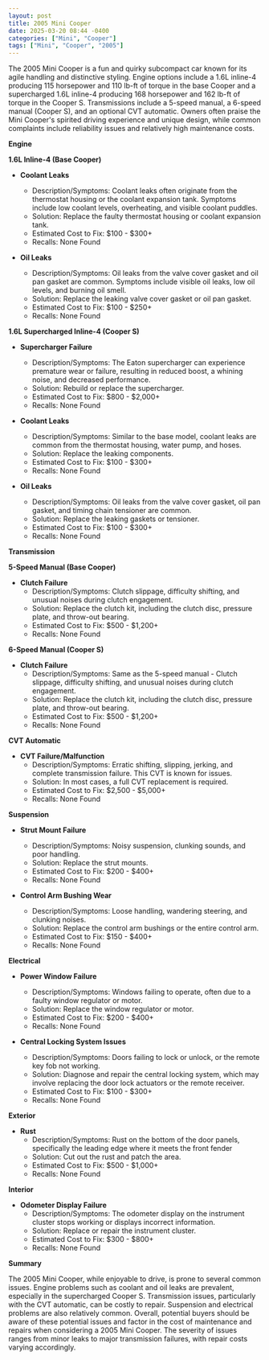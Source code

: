 ```yaml
---
layout: post
title: 2005 Mini Cooper
date: 2025-03-20 08:44 -0400
categories: ["Mini", "Cooper"]
tags: ["Mini", "Cooper", "2005"]
---
```

The 2005 Mini Cooper is a fun and quirky subcompact car known for its agile handling and distinctive styling. Engine options include a 1.6L inline-4 producing 115 horsepower and 110 lb-ft of torque in the base Cooper and a supercharged 1.6L inline-4 producing 168 horsepower and 162 lb-ft of torque in the Cooper S. Transmissions include a 5-speed manual, a 6-speed manual (Cooper S), and an optional CVT automatic. Owners often praise the Mini Cooper's spirited driving experience and unique design, while common complaints include reliability issues and relatively high maintenance costs.

**Engine**

**1.6L Inline-4 (Base Cooper)**

*   **Coolant Leaks**
    *   Description/Symptoms: Coolant leaks often originate from the thermostat housing or the coolant expansion tank. Symptoms include low coolant levels, overheating, and visible coolant puddles.
    *   Solution: Replace the faulty thermostat housing or coolant expansion tank.
    *   Estimated Cost to Fix: $100 - $300+
    *   Recalls: None Found

*   **Oil Leaks**
    *   Description/Symptoms: Oil leaks from the valve cover gasket and oil pan gasket are common. Symptoms include visible oil leaks, low oil levels, and burning oil smell.
    *   Solution: Replace the leaking valve cover gasket or oil pan gasket.
    *   Estimated Cost to Fix: $100 - $250+
    *   Recalls: None Found

**1.6L Supercharged Inline-4 (Cooper S)**

*   **Supercharger Failure**
    *   Description/Symptoms: The Eaton supercharger can experience premature wear or failure, resulting in reduced boost, a whining noise, and decreased performance.
    *   Solution: Rebuild or replace the supercharger.
    *   Estimated Cost to Fix: $800 - $2,000+
    *   Recalls: None Found

*   **Coolant Leaks**
    *   Description/Symptoms: Similar to the base model, coolant leaks are common from the thermostat housing, water pump, and hoses.
    *   Solution: Replace the leaking components.
    *   Estimated Cost to Fix: $100 - $300+
    *   Recalls: None Found

*   **Oil Leaks**
    *   Description/Symptoms: Oil leaks from the valve cover gasket, oil pan gasket, and timing chain tensioner are common.
    *   Solution: Replace the leaking gaskets or tensioner.
    *   Estimated Cost to Fix: $100 - $300+
    *   Recalls: None Found

**Transmission**

**5-Speed Manual (Base Cooper)**

*   **Clutch Failure**
    *   Description/Symptoms: Clutch slippage, difficulty shifting, and unusual noises during clutch engagement.
    *   Solution: Replace the clutch kit, including the clutch disc, pressure plate, and throw-out bearing.
    *   Estimated Cost to Fix: $500 - $1,200+
    *   Recalls: None Found

**6-Speed Manual (Cooper S)**

*   **Clutch Failure**
    *   Description/Symptoms: Same as the 5-speed manual - Clutch slippage, difficulty shifting, and unusual noises during clutch engagement.
    *   Solution: Replace the clutch kit, including the clutch disc, pressure plate, and throw-out bearing.
    *   Estimated Cost to Fix: $500 - $1,200+
    *   Recalls: None Found

**CVT Automatic**

*   **CVT Failure/Malfunction**
    *   Description/Symptoms: Erratic shifting, slipping, jerking, and complete transmission failure. This CVT is known for issues.
    *   Solution: In most cases, a full CVT replacement is required.
    *   Estimated Cost to Fix: $2,500 - $5,000+
    *   Recalls: None Found

**Suspension**

*   **Strut Mount Failure**
    *   Description/Symptoms: Noisy suspension, clunking sounds, and poor handling.
    *   Solution: Replace the strut mounts.
    *   Estimated Cost to Fix: $200 - $400+
    *   Recalls: None Found

*   **Control Arm Bushing Wear**
    *   Description/Symptoms: Loose handling, wandering steering, and clunking noises.
    *   Solution: Replace the control arm bushings or the entire control arm.
    *   Estimated Cost to Fix: $150 - $400+
    *   Recalls: None Found

**Electrical**

*   **Power Window Failure**
    *   Description/Symptoms: Windows failing to operate, often due to a faulty window regulator or motor.
    *   Solution: Replace the window regulator or motor.
    *   Estimated Cost to Fix: $200 - $400+
    *   Recalls: None Found

*   **Central Locking System Issues**
    *   Description/Symptoms: Doors failing to lock or unlock, or the remote key fob not working.
    *   Solution: Diagnose and repair the central locking system, which may involve replacing the door lock actuators or the remote receiver.
    *   Estimated Cost to Fix: $100 - $300+
    *   Recalls: None Found

**Exterior**

*   **Rust**
    * Description/Symptoms: Rust on the bottom of the door panels, specifically the leading edge where it meets the front fender
    * Solution: Cut out the rust and patch the area.
    * Estimated Cost to Fix: $500 - $1,000+
    * Recalls: None Found

**Interior**

*   **Odometer Display Failure**
    *   Description/Symptoms: The odometer display on the instrument cluster stops working or displays incorrect information.
    *   Solution: Replace or repair the instrument cluster.
    *   Estimated Cost to Fix: $300 - $800+
    *   Recalls: None Found

**Summary**

The 2005 Mini Cooper, while enjoyable to drive, is prone to several common issues. Engine problems such as coolant and oil leaks are prevalent, especially in the supercharged Cooper S. Transmission issues, particularly with the CVT automatic, can be costly to repair. Suspension and electrical problems are also relatively common. Overall, potential buyers should be aware of these potential issues and factor in the cost of maintenance and repairs when considering a 2005 Mini Cooper. The severity of issues ranges from minor leaks to major transmission failures, with repair costs varying accordingly.

